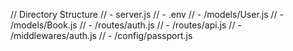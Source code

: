 // Directory Structure
// - server.js
// - .env
// - /models/User.js
// - /models/Book.js
// - /routes/auth.js
// - /routes/api.js
// - /middlewares/auth.js
// - /config/passport.js
